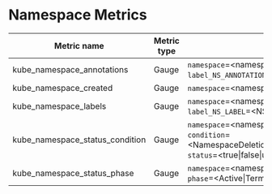 # Namespace Metrics

| Metric name                     | Metric type | Labels/tags                                                                                                                                                                                                             | Status       |
| ------------------------------- | ----------- | ----------------------------------------------------------------------------------------------------------------------------------------------------------------------------------------------------------------------- | ------------ |
| kube_namespace_annotations      | Gauge       | `namespace`=&lt;namespace-name&gt; <br> `label_NS_ANNOTATION`=&lt;NS_ANNOTATION&gt;                                                                                                                                     | EXPERIMENTAL |
| kube_namespace_created          | Gauge       | `namespace`=&lt;namespace-name&gt;                                                                                                                                                                                      | STABLE       |
| kube_namespace_labels           | Gauge       | `namespace`=&lt;namespace-name&gt; <br> `label_NS_LABEL`=&lt;NS_LABEL&gt;                                                                                                                                               | STABLE       |
| kube_namespace_status_condition | Gauge       | `namespace`=&lt;namespace-name&gt; <br> `condition`=&lt;NamespaceDeletionDiscoveryFailure\|NamespaceDeletionContentFailure\|NamespaceDeletionGroupVersionParsingFailure&gt;  <br> `status`=&lt;true\|false\|unknown&gt; | EXPERIMENTAL |
| kube_namespace_status_phase     | Gauge       | `namespace`=&lt;namespace-name&gt; <br> `phase`=&lt;Active\|Terminating&gt;                                                                                                                                             | STABLE       |
